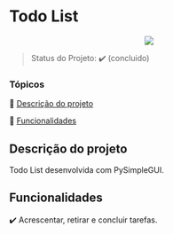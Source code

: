<h1>Todo List </h1> 

<p align="center">
  <img src="https://img.shields.io/pypi/pyversions/Django"/>
</p>

> Status do Projeto: :heavy_check_mark: (concluido)

### Tópicos 

:small_blue_diamond: [Descrição do projeto](#descrição-do-projeto)

:small_blue_diamond: [Funcionalidades](#funcionalidades)


## Descrição do projeto 

<p align="justify">
 Todo List desenvolvida com PySimpleGUI. 
</p>

## Funcionalidades

:heavy_check_mark: Acrescentar, retirar e concluir tarefas. 

